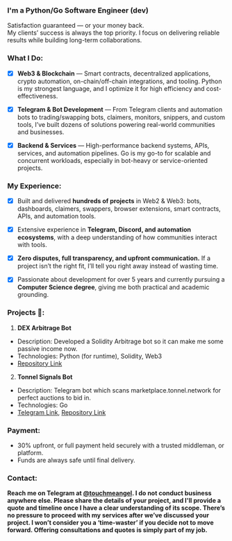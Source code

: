 ### I'm a Python/Go Software Engineer (dev)

Satisfaction guaranteed — or your money back.  
My clients’ success is always the top priority. I focus on delivering reliable results while building long-term collaborations.

### What I Do:
- [x] **Web3 & Blockchain** — Smart contracts, decentralized applications, crypto automation, on-chain/off-chain integrations, and tooling. Python is my strongest language, and I optimize it for high efficiency and cost-effectiveness.  

- [x] **Telegram & Bot Development** — From Telegram clients and automation bots to trading/swapping bots, claimers, monitors, snippers, and custom tools, I’ve built dozens of solutions powering real-world communities and businesses.  

- [x] **Backend & Services** — High-performance backend systems, APIs, services, and automation pipelines. Go is my go-to for scalable and concurrent workloads, especially in bot-heavy or service-oriented projects.  

### My Experience:
- [x] Built and delivered **hundreds of projects** in Web2 & Web3: bots, dashboards, claimers, swappers, browser extensions, smart contracts, APIs, and automation tools.  

- [x] Extensive experience in **Telegram, Discord, and automation ecosystems**, with a deep understanding of how communities interact with tools.  

- [x] **Zero disputes, full transparency, and upfront communication.** If a project isn’t the right fit, I’ll tell you right away instead of wasting time.  

- [x] Passionate about development for over 5 years and currently pursuing a **Computer Science degree**, giving me both practical and academic grounding.

### Projects 📄:
1. **DEX Arbitrage Bot**
  - Description: Developed a Solidity Arbitrage bot so it can make me some passive income now.
  - Technologies: Python (for runtime), Solidity, Web3
  - [Repository Link](https://github.com/touchmeangel/arbitrage_bot)

2. **Tonnel Signals Bot**
  - Description: Telegram bot which scans marketplace.tonnel.network for perfect auctions to bid in.
  - Technologies: Go
  - [Telegram Link](https://t.me/tonnelbids), [Repository Link](https://github.com/touchmeangel/tonnel_bid)

### Payment:
- 30% upfront, or full payment held securely with a trusted middleman, or platform.
- Funds are always safe until final delivery.

### Contact:
<b>Reach me on Telegram at [@touchmeangel](https://t.me/touchmeangel). I do not conduct business anywhere else. Please share the details of your project, and I'll provide a quote and timeline once I have a clear understanding of its scope. There’s no pressure to proceed with my services after we’ve discussed your project. I won’t consider you a ‘time-waster’ if you decide not to move forward. Offering consultations and quotes is simply part of my job.</b>

